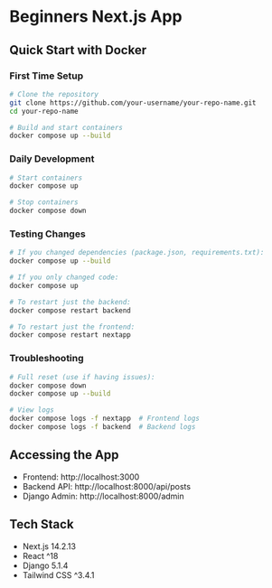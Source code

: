 # Beginners Next.js App

## Quick Start with Docker

### First Time Setup
```bash
# Clone the repository
git clone https://github.com/your-username/your-repo-name.git
cd your-repo-name

# Build and start containers
docker compose up --build
```

### Daily Development
```bash
# Start containers
docker compose up

# Stop containers
docker compose down
```

### Testing Changes
```bash
# If you changed dependencies (package.json, requirements.txt):
docker compose up --build

# If you only changed code:
docker compose up

# To restart just the backend:
docker compose restart backend

# To restart just the frontend:
docker compose restart nextapp
```

### Troubleshooting
```bash
# Full reset (use if having issues):
docker compose down
docker compose up --build

# View logs
docker compose logs -f nextapp  # Frontend logs
docker compose logs -f backend  # Backend logs
```

## Accessing the App
- Frontend: http://localhost:3000
- Backend API: http://localhost:8000/api/posts
- Django Admin: http://localhost:8000/admin

## Tech Stack
- Next.js 14.2.13
- React ^18
- Django 5.1.4
- Tailwind CSS ^3.4.1
